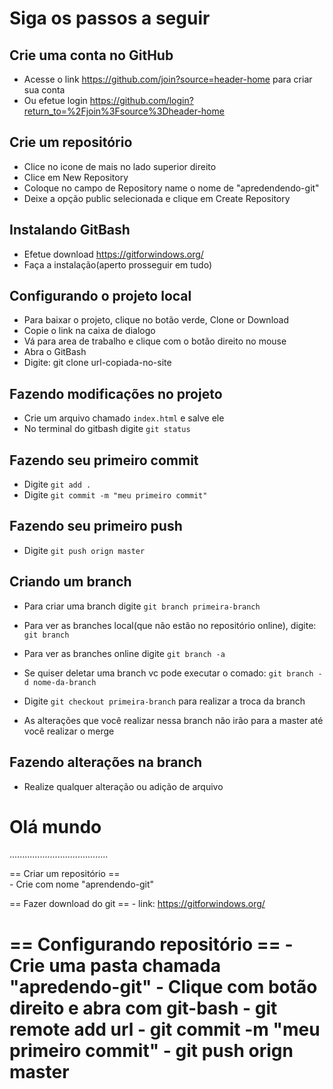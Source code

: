 # Siga os passos a seguir


## Crie uma conta no GitHub
- Acesse o link https://github.com/join?source=header-home para criar sua conta
- Ou efetue login https://github.com/login?return_to=%2Fjoin%3Fsource%3Dheader-home

## Crie um repositório 
- Clice no icone de mais no lado superior direito
- Clice em New Repository
- Coloque no campo de Repository name o nome de "apredendendo-git"
- Deixe a opção public selecionada e clique em Create Repository

## Instalando GitBash
- Efetue download https://gitforwindows.org/
- Faça a instalação(aperto prosseguir em tudo)

## Configurando o projeto local
- Para baixar o projeto, clique no botão verde, Clone or Download
- Copie o link na caixa de dialogo
- Vá para area de trabalho e clique com o botão direito no mouse
- Abra o GitBash
- Digite: git clone url-copiada-no-site

## Fazendo modificações no projeto
- Crie um arquivo chamado `index.html` e salve ele
- No terminal do gitbash digite `git status`
 
## Fazendo seu primeiro commit 
- Digite `git add .`
- Digite `git commit -m "meu primeiro commit"` 

## Fazendo seu primeiro push 
- Digite `git push orign master`

## Criando um branch 
- Para criar uma branch digite `git branch primeira-branch`
- Para ver as branches local(que não estão no repositório online), digite: `git branch `
- Para ver as branches online digite `git branch -a`
- Se quiser deletar uma branch vc pode executar o comado: `git branch -d nome-da-branch`

- Digite `git checkout primeira-branch` para realizar a troca da branch 
* As alterações que você realizar nessa branch não irão para a master até você realizar o merge

## Fazendo alterações na branch
- Realize qualquer alteração ou adição de arquivo

<!DOCTYPE html>
<html>
  <head>
    <title>Apredendo git</title>
    <meta charset="UTF-8">
  </head>
  
  <body>
    <h1>Olá mundo</h1>
    <p>.......................................</p>
  </body>
</html>

== Criar um repositório ==  
	- Crie com nome "aprendendo-git"

== Fazer download do git ==
	- link: https://gitforwindows.org/

== Configurando repositório ==
 	- Crie uma pasta chamada "apredendo-git"
 	- Clique com botão direito e abra com git-bash
 	- git remote add url
 	- git commit -m "meu primeiro commit"
 	- git push orign master 
== 